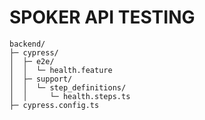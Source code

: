 # SPOKER API TESTING


```
backend/
├─ cypress/
│  ├─ e2e/
│  │  └─ health.feature
│  ├─ support/
│  │  └─ step_definitions/
│  │     └─ health.steps.ts
├─ cypress.config.ts

```